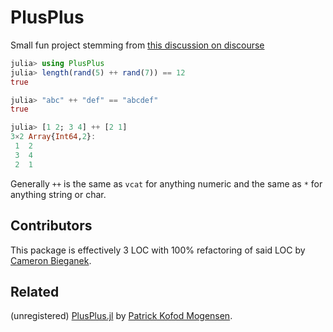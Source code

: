 # PlusPlus

Small fun project stemming from [this discussion on discourse](https://discourse.julialang.org/t/introduce-as-the-concatenation-operator/37418)

```julia
julia> using PlusPlus
julia> length(rand(5) ++ rand(7)) == 12
true

julia> "abc" ++ "def" == "abcdef"
true

julia> [1 2; 3 4] ++ [2 1]
3×2 Array{Int64,2}:
 1  2
 3  4
 2  1
```

Generally `++` is the same as `vcat` for anything numeric and the same as `*` for anything string or char.

## Contributors

This package is effectively 3 LOC with 100% refactoring of said LOC by [Cameron Bieganek](https://github.com/CameronBieganek).

## Related

(unregistered) [PlusPlus.jl](https://github.com/pkofod/PlusPlus.jl) by [Patrick Kofod Mogensen](https://github.com/pkofod).

